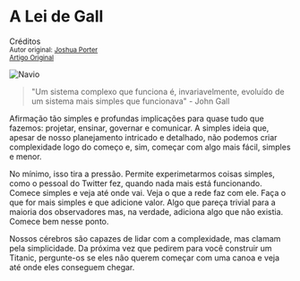 A Lei de Gall
=============
Créditos<br/>
<small>Autor original: [Joshua Porter](http://52weeksofux.com/)<br/>[Artigo Original](http://52weeksofux.com/post/722549884/innovation-the-next-great-buzzword)</small>

![Navio](http://media.tumblr.com/tumblr_l4owc7NsDk1qz8ohs.png "Navio")

> "Um sistema complexo que funciona é, invariavelmente, evoluído de um sistema mais simples que funcionava" - John Gall

Afirmação tão simples e profundas implicações para quase tudo que fazemos: projetar, ensinar, governar e comunicar. A simples ideia que, apesar de nosso planejamento intricado e detalhado, não podemos criar complexidade logo do começo e, sim, começar com algo mais fácil, simples e menor.

No mínimo, isso tira a pressão. Permite experimetarmos coisas simples, como o pessoal do Twitter fez, quando nada mais está funcionando. Comece simples e veja até onde vai. Veja o que a rede faz com ele. Faça o que for mais simples e que adicione valor. Algo que pareça trivial para a maioria dos observadores mas, na verdade, adiciona algo que não existia. Comece bem nesse ponto.

Nossos cérebros são capazes de lidar com a complexidade, mas clamam pela simplicidade. Da próxima vez que pedirem para você construir um Titanic, pergunte-os se eles não querem começar com uma canoa e veja até onde eles conseguem chegar.